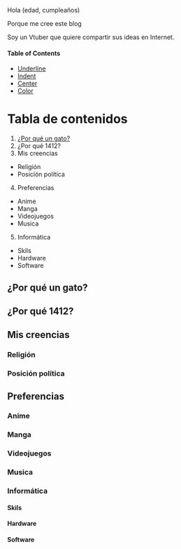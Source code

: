 Hola (edad, cumpleaños)

Porque me cree este blog

Soy un Vtuber que quiere compartir sus ideas en Internet.

#### Table of Contents

- [Underline](#underline)
- [Indent](#indent)
- [Center](#center)
- [Color](#color)

# Tabla de contenidos

1. [¿Por qué un gato?](#¿por-qué-un-gato?)
2. ¿Por qué 1412?
3. Mis creencias

- Religión
- Posición política

4. Preferencias

- Anime
- Manga
- Videojuegos
- Musica

5. Informática

- Skils
- Hardware
- Software

## ¿Por qué un gato?

## ¿Por qué 1412?

## Mis creencias

### Religión

### Posición política

## Preferencias

### Anime

### Manga

### Videojuegos

### Musica

### Informática

#### Skils

#### Hardware

#### Software
